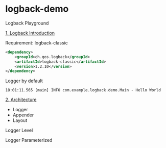 # logback-demo
Logback Playground

[1. Logback Introduction](https://logback.qos.ch/manual/introduction.html)

Requirement: logback-classic

```xml
<dependency>
	<groupId>ch.qos.logback</groupId>
	<artifactId>logback-classic</artifactId>
	<version>1.2.10</version>
</dependency>
```

Logger by default
```
18:01:11.565 [main] INFO com.example.logback.demo.Main - Hello World
```

[2. Architecture](https://logback.qos.ch/manual/architecture.html)
- Logger
- Appender
- Layout

Logger Level

Logger Parameterized


